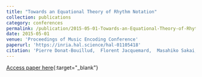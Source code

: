 ```yaml
---
title: "Towards an Equational Theory of Rhythm Notation"
collection: publications
category: conferences
permalink: /publication/2015-05-01-Towards-an-Equational-Theory-of-Rhythm-Notation
date: 2015-05-01
venue: 'Proceedings of Music Encoding Conference'
paperurl: 'https://inria.hal.science/hal-01105418'
citation: 'Pierre Donat-Bouillud,  Florent Jacquemard,  Masahiko Sakai, &quot;Towards an Equational Theory of Rhythm Notation&quot; In the proceedings of Music Encoding Conference, 2015.'
---
```

[Access paper here](https://inria.hal.science/hal-01105418){:target="_blank"}
